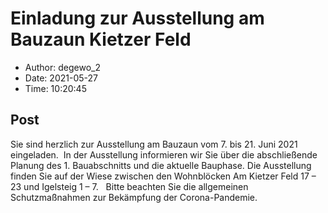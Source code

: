 # Einladung zur Ausstellung am Bauzaun Kietzer Feld

- Author: degewo_2
- Date: 2021-05-27
- Time: 10:20:45

## Post


<p>Sie sind herzlich zur Ausstellung am Bauzaun vom 7. bis 21. Juni 2021 eingeladen.  In der Ausstellung informieren wir Sie über die abschließende Planung des 1. Bauabschnitts und die aktuelle Bauphase. Die Ausstellung finden Sie auf der Wiese zwischen den Wohnblöcken Am Kietzer Feld 17 &#8211; 23 und Igelsteig 1 &#8211; 7.   Bitte beachten Sie die allgemeinen Schutzmaßnahmen zur Bekämpfung der Corona-Pandemie.</p>
